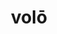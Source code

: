 ---
title: volō
meaning: to want
ch: five
pos: verb
inf: velle
conjugation: irregular
inactive: yes
---